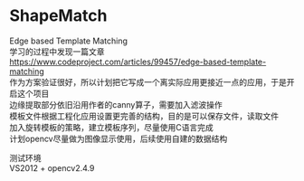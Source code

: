 # ShapeMatch	
Edge based Template Matching	  
学习的过程中发现一篇文章 https://www.codeproject.com/articles/99457/edge-based-template-matching	  
作为方案验证很好，所以计划把它写成一个离实际应用更接近一点的应用，于是开启这个项目	 
边缘提取部分依旧沿用作者的canny算子，需要加入滤波操作	 
模板文件根据工程化应用设置更完善的结构，目的是可以保存文件，读取文件	  
加入旋转模板的策略，建立模板序列，尽量使用C语言完成	  
计划opencv尽量做为图像显示使用，后续使用自建的数据结构  

测试环境  
VS2012 + opencv2.4.9
